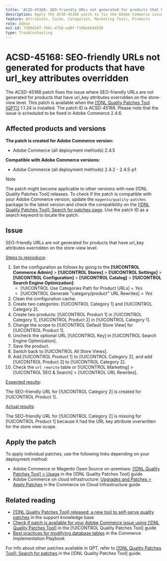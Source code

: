 ```yaml
---
title: 'ACSD-45168: SEO-friendly URLs not generated for products that have url_key attributes overridden'
description: Apply the ACSD-45168 patch to fix the Adobe Commerce issue where SEO-friendly URLs not generated for products that have url_key attributes overridden on store-view level.
feature: Attributes, Cache, Categories, Marketing Tools, Products
role: Admin
exl-id: 7d908307-f60c-4758-ad0f-f108ebb94558
type: Troubleshooting
---
```

# ACSD-45168: SEO-friendly URLs not generated for products that have url_key attributes overridden

The ACSD-45168 patch fixes the issue where SEO-friendly URLs are not generated for products that have url_key attributes overridden on the store-view level. This patch is available when the [[!DNL Quality Patches Tool (QPT)]](https://experienceleague.adobe.com/en/docs/commerce-operations/tools/quality-patches-tool/quality-patches-tool-to-self-serve-quality-patches) 1.1.24 is installed. The patch ID is ACSD-45168. Please note that the issue is scheduled to be fixed in Adobe Commerce 2.4.6.

## Affected products and versions

**The patch is created for Adobe Commerce version:**

* Adobe Commerce (all deployment methods) 2.4.5

**Compatible with Adobe Commerce versions:**

* Adobe Commerce (all deployment methods) 2.4.2 - 2.4.5-p1

>[!NOTE]
>
>The patch might become applicable to other versions with new [!DNL Quality Patches Tool] releases. To check if the patch is compatible with your Adobe Commerce version, update the `magento/quality-patches` package to the latest version and check the compatibility on the [[!DNL Quality Patches Tool]: Search for patches page](https://experienceleague.adobe.com/tools/commerce-quality-patches/index.html). Use the patch ID as a search keyword to locate the patch.

## Issue

SEO-friendly URLs are not generated for products that have url_key attributes overridden on the store-view level.

<u>Steps to reproduce</u>:

1. Set the configuration as follows by going to the **[!UICONTROL Commerce Admin]** > **[!UICONTROL Stores]** > **[!UICONTROL Settings]** > **[!UICONTROL Configuration]** > **[!UICONTROL Catalog]** > **[!UICONTROL Search Engine Optimization]**:
    * [!UICONTROL Use Categories Path for Product URLs] = *Yes*
    * [!UICONTROL Generate "category/product" URL Rewrites] = *Yes*
1. Clean the configuration cache.
1. Create two categories: [!UICONTROL Category 1] and [!UICONTROL Category 2].
1. Create two products: [!UICONTROL Product 1] in [!UICONTROL Category 1], [!UICONTROL Product 2] in [!UICONTROL Category 1].
1. Change the scope to [!UICONTROL Default Store View] for [!UICONTROL Product 1].
1. Uncheck the optional URL [!UICONTROL Key] in [!UICONTROL Search Engine Optimization].
1. Save the product.
1. Switch back to [!UICONTROL All Store Views].
1. Add [!UICONTROL Product 1] to [!UICONTROL Category 2], and add [!UICONTROL Product 2] to [!UICONTROL Category 2].
1. Check the `url_rewrite` table or [!UICONTROL Marketing] > [!UICONTROL SEO & Search] > [!UICONTROL URL Rewrites].

<u>Expected results</u>:

The SEO-friendly URL for [!UICONTROL Category 2] is created for [!UICONTROL Product 1].

<u>Actual results</u>:

The SEO-friendly URL for [!UICONTROL Category 2] is missing for [!UICONTROL Product 1] because it had the URL key attribute overwritten for the store view scope.

## Apply the patch

To apply individual patches, use the following links depending on your deployment method:

* Adobe Commerce or Magento Open Source on-premises: [[!DNL Quality Patches Tool] > Usage](/help/tools/quality-patches-tool/usage.md) in the [!DNL Quality Patches Tool] guide
* Adobe Commerce on cloud infrastructure: [Upgrades and Patches > Apply Patches](https://experienceleague.adobe.com/docs/commerce-cloud-service/user-guide/develop/upgrade/apply-patches.html) in the Commerce on Cloud Infrastructure guide

## Related reading

* [[!DNL Quality Patches Tool] released: a new tool to self-serve quality patches](https://experienceleague.adobe.com/en/docs/commerce-operations/tools/quality-patches-tool/quality-patches-tool-to-self-serve-quality-patches) in the support knowledge base
* [Check if patch is available for your Adobe Commerce issue using [!DNL Quality Patches Tool]](/help/tools/quality-patches-tool/patches-available-in-qpt/check-patch-for-magento-issue-with-magento-quality-patches.md) in the [!UICONTROL Quality Patches Tool] guide
* [Best practices for modifying database tables](https://experienceleague.adobe.com/en/docs/commerce-operations/implementation-playbook/best-practices/development/modifying-core-and-third-party-tables#why-adobe-recommends-avoiding-modifications) in the Commerce Implementation Playbook

For info about other patches available in QPT, refer to [[!DNL Quality Patches Tool]: Search for patches](https://experienceleague.adobe.com/tools/commerce-quality-patches/index.html) in the [!DNL Quality Patches Tool] guide.
